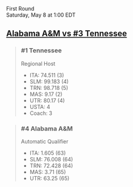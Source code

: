 First Round  
Saturday, May 8 at 1:00 EDT
## [Alabama A&M vs #3 Tennessee](https://www.ncaa.com/game/5833386) 

> ### #1 Tennessee  
> Regional Host  
> - ITA: 74.511 (3)  
> - SLM: 99.183 (4)  
> - TRN: 98.718 (5)  
> - MAS: 9.17 (2)  
> - UTR: 80.17 (4)  
> - USTA: 4  
> - Coach: 3  

> ### #4 Alabama A&M  
> Automatic Qualifier  
> - ITA: 1.605 (63)  
> - SLM: 76.008 (64)  
> - TRN: 72.428 (64)  
> - MAS: 3.71 (65)  
> - UTR: 63.25 (65)  